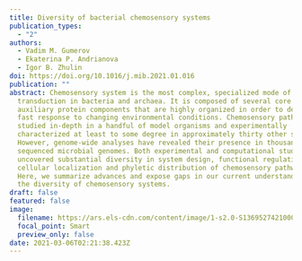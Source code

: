 ```yaml
---
title: Diversity of bacterial chemosensory systems
publication_types:
  - "2"
authors:
  - Vadim M. Gumerov
  - Ekaterina P. Andrianova
  - Igor B. Zhulin
doi: https://doi.org/10.1016/j.mib.2021.01.016
publication: ""
abstract: Chemosensory system is the most complex, specialized mode of signal
  transduction in bacteria and archaea. It is composed of several core and
  auxiliary protein components that are highly organized in order to deliver a
  fast response to changing environmental conditions. Chemosensory pathways were
  studied in-depth in a handful of model organisms and experimentally
  characterized at least to some degree in approximately thirty other species.
  However, genome-wide analyses have revealed their presence in thousands of
  sequenced microbial genomes. Both experimental and computational studies
  uncovered substantial diversity in system design, functional regulation,
  cellular localization and phyletic distribution of chemosensory pathways.
  Here, we summarize advances and expose gaps in our current understanding of
  the diversity of chemosensory systems.
draft: false
featured: false
image:
  filename: https://ars.els-cdn.com/content/image/1-s2.0-S1369527421000229-gr2_lrg.jpg
  focal_point: Smart
  preview_only: false
date: 2021-03-06T02:21:38.423Z
---
```

